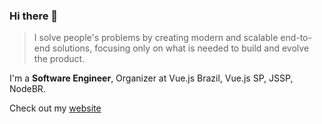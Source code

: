 ### Hi there 👋

> I solve people's problems by creating modern and scalable end-to-end solutions, focusing only on what is needed to build and evolve the product.

I'm a **Software Engineer**, Organizer at Vue.js Brazil, Vue.js SP, JSSP, NodeBR.

Check out my [website](https://igorhalfeld.com/)
